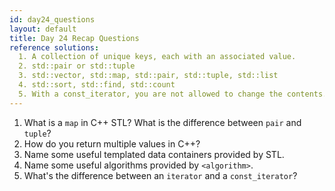 ```yaml
---
id: day24_questions
layout: default
title: Day 24 Recap Questions
reference solutions:
  1. A collection of unique keys, each with an associated value.
  2. std::pair or std::tuple
  3. std::vector, std::map, std::pair, std::tuple, std::list
  4. std::sort, std::find, std::count
  5. With a const_iterator, you are not allowed to change the contents.
---
```


1. What is a `map` in C++ STL? What is the difference between `pair` and `tuple`?
2. How do you return multiple values in C++?
3. Name some useful templated data containers provided by STL.
4. Name some useful algorithms provided by `<algorithm>`.
5. What's the difference between an `iterator` and a `const_iterator`?

